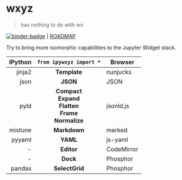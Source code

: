 # wxyz

> has nothing to do with wx

[![binder-badge][]][binder] | [ROADMAP][]

Try to bring more isomorphic capabilities to the Jupyter Widget stack.

| IPython |                          `from ipywxyz import *`                           | Browser    |
| ------: | :------------------------------------------------------------------------: | ---------- |
|  jinja2 |                                **Template**                                | nunjucks   |
|    json |                                  **JSON**                                  | JSON       |
|    pyld | **Compact**<br/>**Expand**<br/>**Flatten**<br/>**Frame**<br/>**Normalize** | jsonld.js  |
| mistune |                                **Markdown**                                | marked     |
|  pyyaml |                                  **YAML**                                  | js-yaml    |
|       - |                                 **Editor**                                 | CodeMirror |
|       - |                                  **Dock**                                  | Phosphor   |
|  pandas |                               **SelectGrid**                               | Phosphor   |

[binder]: https://mybinder.org/v2/gh/deathbeds/wxyz/master?urlpath=lab/tree/notebooks/index.ipynb
[binder-badge]: https://mybinder.org/badge_logo.svg
[roadmap]: ./ROADMAP.md
